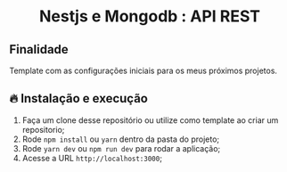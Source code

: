 <h1 align="center">
  <center>Nestjs e Mongodb : API REST
</center>
</h1>



## Finalidade



Template com as configurações iniciais para os meus próximos projetos.




## 🔥 Instalação e execução



1. Faça um clone desse repositório ou utilize como template ao criar um repositorio;
2. Rode `npm install` ou `yarn` dentro da pasta do projeto;
3. Rode `yarn dev` ou `npm run dev` para rodar a aplicação;
4. Acesse a URL `http://localhost:3000`;




